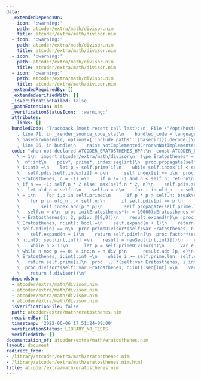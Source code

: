 ```yaml
---
data:
  _extendedDependsOn:
  - icon: ':warning:'
    path: atcoder/extra/math/divisor.nim
    title: atcoder/extra/math/divisor.nim
  - icon: ':warning:'
    path: atcoder/extra/math/divisor.nim
    title: atcoder/extra/math/divisor.nim
  - icon: ':warning:'
    path: atcoder/extra/math/divisor.nim
    title: atcoder/extra/math/divisor.nim
  - icon: ':warning:'
    path: atcoder/extra/math/divisor.nim
    title: atcoder/extra/math/divisor.nim
  _extendedRequiredBy: []
  _extendedVerifiedWith: []
  _isVerificationFailed: false
  _pathExtension: nim
  _verificationStatusIcon: ':warning:'
  attributes:
    links: []
  bundledCode: "Traceback (most recent call last):\n  File \"/opt/hostedtoolcache/Python/3.10.6/x64/lib/python3.10/site-packages/onlinejudge_verify/documentation/build.py\"\
    , line 71, in _render_source_code_stat\n    bundled_code = language.bundle(stat.path,\
    \ basedir=basedir, options={'include_paths': [basedir]}).decode()\n  File \"/opt/hostedtoolcache/Python/3.10.6/x64/lib/python3.10/site-packages/onlinejudge_verify/languages/nim.py\"\
    , line 86, in bundle\n    raise NotImplementedError\nNotImplementedError\n"
  code: "when not declared ATCODER_ERATOSTHENES_HPP:\n  const ATCODER_ERATOSTHENES_HPP*\
    \ = 1\n  import atcoder/extra/math/divisor\n  type Eratosthenes* = object\n  \
    \  n*:int\n    pdiv*, prime*, index:seq[int]\n  proc propagate(self:var Eratosthenes,\
    \ i:int) =\n    let p = self.prime[i]\n    while self.index[i] < self.n:\n   \
    \   self.pdiv[self.index[i]] = p\n      self.index[i] += p\n  proc expand(self:var\
    \ Eratosthenes, n = -1) =\n    if n != -1 and n < self.n: return\n    let n =\
    \ if n == -1: self.n * 2 else: max(self.n * 2, n)\n    self.pdiv.setLen(n)\n \
    \   let old_n = self.n\n    self.n = n\n    for i in old_n ..< self.n:self.pdiv[i]\
    \ = i\n    for i,p in self.prime:\n      if p * p > self.n: break\n      self.propagate(i)\n\
    \    for p in old_n ..< self.n:\n      if self.pdiv[p] == p:\n        self.prime.add(p)\n\
    \        self.index.add(p * p)\n        self.propagate(self.prime.len - 1)\n \
    \   self.n = n\n  proc initEratosthenes*(n = 10000):Eratosthenes =\n    result\
    \ = Eratosthenes(n: 2, pdiv: @[0,0])\n    result.expand(n)\n  proc isPrime*(self:var\
    \ Eratosthenes, n:int): bool =\n    self.expand(n + 1)\n    return n != 1 and\
    \ self.pdiv[n] == n\n  proc primeDivisor*(self:var Eratosthenes, n:int):int =\n\
    \    self.expand(n + 1)\n    return self.pdiv[n]\n  proc factor*(self:var Eratosthenes,\
    \ n:int): seq[(int,int)] =\n    result = newSeq[(int,int)]()\n    var n = n\n\
    \    while n > 1:\n      let p = self.primeDivisor(n)\n      var e = 0\n     \
    \ while n mod p == 0: e.inc;n = n div p\n      result.add (p, e)\n  proc getPrime*(self:var\
    \ Eratosthenes, i:int):int =\n    while i >= self.prime.len: self.expand()\n \
    \   return self.prime[i]\n  proc `[]`*(self:var Eratosthenes, i:int):int = self.getPrime(i)\n\
    \  proc divisor*(self: var Eratosthenes, n:int):seq[int] =\n    var f = self.factor(n)\n\
    \    return f.divisor()\n"
  dependsOn:
  - atcoder/extra/math/divisor.nim
  - atcoder/extra/math/divisor.nim
  - atcoder/extra/math/divisor.nim
  - atcoder/extra/math/divisor.nim
  isVerificationFile: false
  path: atcoder/extra/math/eratosthenes.nim
  requiredBy: []
  timestamp: '2022-06-06 17:51:24+09:00'
  verificationStatus: LIBRARY_NO_TESTS
  verifiedWith: []
documentation_of: atcoder/extra/math/eratosthenes.nim
layout: document
redirect_from:
- /library/atcoder/extra/math/eratosthenes.nim
- /library/atcoder/extra/math/eratosthenes.nim.html
title: atcoder/extra/math/eratosthenes.nim
---
```

